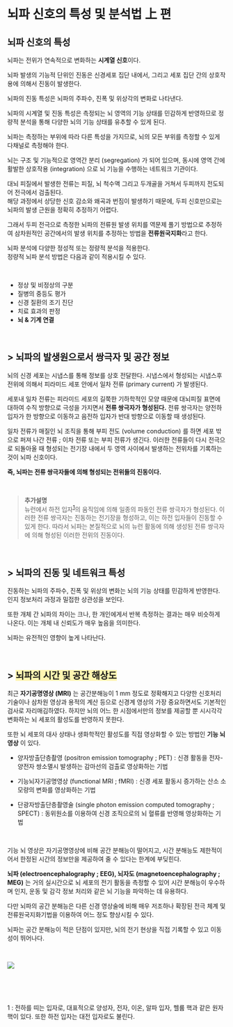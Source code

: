 # 뇌파 신호의 특성 및 분석법 上 편

<head>
  <link rel="stylesheet" href="style.css">
</head>

## 뇌파 신호의 특성
뇌파는 전위가 연속적으로 변화하는 **시계열 신호**이다.
 
뇌파 발생의 기능적 단위인 진동은 신경세포 집단 내에서, 그리고 세포 집단 간의 상호작용에 의해서 진동이 발생한다.

뇌파의 진동 특성은 뇌파의 주파수, 진폭 및 위상각의 변화로 나타낸다.  

뇌파의 시계열 및 진동 특성은 측정되는 뇌 영역의 기능 상태를 민감하게 반영하므로 정량적 분석을 통해 다양한 뇌의 기능 상태를 유추할 수 있게 된다.  

뇌파는 측정하는 부위에 따라 다른 특성을 가지므로, 뇌의 모든 부위를 측정할 수 있게 다채널로 측정해야 한다.  

뇌는 구조 및 기능적으로 영역간 분리 (segregation) 가 되어 있으며, 동시에 영역 간에 활발한 상호작용 (integration) 으로 뇌 기능을 수행하는 네트워크 기관이다. 

대뇌 피질에서 발생한 전류는 피질, 뇌 척수액 그리고 두개골을 거쳐서 두피까지 전도되어 전극에서 검출된다.  
해당 과정에서 상당한 신호 감소와 왜곡과 번짐이 발생하기 때문에, 두피 신호만으로는 뇌파의 발생 근원을 정확히 추정하기 어렵다.  

그래서 두피 전극으로 측정한 뇌파의 전류원 발생 위치를 역문제 풀기 방법으로 추정하여 삼차원적인 공간에서의 발생 위치를 추정하는 방법을 **전류원국지화**라고 한다.  

뇌파 분석에 다양한 정성적 또는 정량적 분석을 적용한다.  
정량적 뇌파 분석 방법은 다음과 같이 적용시킬 수 있다.

<br>

- 정상 및 비정상의 구분
- 질병의 중등도 평가
- 신경 질환의 조기 진단
- 치료 효과의 판정
- **뇌 & 기계 연결**

<br>

## > 뇌파의 발생원으로서 쌍극자 및 공간 정보
뇌의 신경 세포는 시냅스를 통해 정보를 상호 전달한다. 시냅스에서 형성되는 시냅스후전위에 의해서 피라미드 세포 안에서 일차 전류 (primary current) 가 발생된다.

세포내 일차 전류는 피라미드 세포의 길쭉한 기하학적인 모양 때문에 대뇌피질 표면에 대하여 수직 방향으로 극성을 가지면서 **전류 쌍극자가 형성된다.** 전류 쌍극자는 양전하 입자가 한 방향으로 이동하고 음전하 입자가 반대 방향으로 이동할 때 생성된다.

일차 전류가 매질인 뇌 조직을 통해 부피 전도 (volume conduction) 를 하면 세포 밖으로 퍼져 나간 전류 ; 이차 전류 또는 부피 전류가 생긴다.
이러한 전류들이 다시 전극으로 되돌아올 때 형성되는 전기장 내에서 두 영역 사이에서 발생하는 전위차를 기록하는 것이 뇌파 신호이다.  

**즉, 뇌파는 전류 쌍극자들에 의해 형성되는 전위들의 진동이다.**

<br>

> **추가설명**  
뉴런에서 하전 입자<sup>[1]()</sup>의 움직임에 의해 일종의 파동인 전류 쌍극자가 형성된다. 이러한 전류 쌍극자는 진동하는 전기장을 형성하고, 이는 하전 입자들이 진동할 수 있게 한다. 따라서 뇌파는 본질적으로 뇌의 뉴런 활동에 의해 생성된 전류 쌍극자에 의해 형성된 이러한 전위의 진동이다.

<br>

## > 뇌파의 진동 및 네트워크 특성
진동하는 뇌파의 주파수, 진폭 및 위상의 변화는 뇌의 기능 상태를 민감하게 반영한다. 인지 정보처리 과정과 밀접한 상관성을 보인다.  

또한 개체 간 뇌파의 차이는 크나, 한 개인에게서 반복 측정하는 결과는 매우 비슷하게 나온다. 이는 개체 내 신뢰도가 매우 높음을 의미한다.  

뇌파는 유전적인 영향이 높게 나타난다.  

<br>

## > <span style='background-color: #fff5b1'>뇌파의 시간 및 공간 해상도</span>  
최근 **자기공명영상 (MRI)** 는 공간분해능이 1 mm 정도로 정확해지고 다양한 신호처리 기술이나 삼차원 영상과 용적의 계산 등으로 신경계 영상의 가장 중요하면서도 기본적인 검사로 자리매김하였다. 하지만 뇌의 어느 한 시점에서만의 정보를 제공할 뿐 시시각각 변화하는 뇌 세포의 활성도를 반영하지 못한다.  

또한 뇌 세포의 대사 상태나 생화학적인 활성도를 직접 영상화할 수 있는 방법인 **기능 뇌 영상** 이 있다. 

- 양자방출단층촬영 (positron emission tomography ; PET) : 신경 활동을 전자-양전자 쌍소멸시 발생하는 감마선의 검출로 영상화하는 기법

- 기능뇌자기공명영상 (functional MRI ; fMRI) : 신경 세포 활동시 증가하는 산소 소모량의 변화를 영상화하는 기법
- 단광자방출단층촬영술 (single photon emission computed tomography ; SPECT) : 동위원소를 이용하여 신경 조직으로의 뇌 혈류를 반영해 영상화하는 기법

<br>

기능 뇌 영상은 자기공명영상에 비해 공간 분해능이 떨어지고, 시간 분해능도 제한적이어서 한정된 시간의 정보만을 제공하여 줄 수 있다는 한계에 부딪힌다.  

**뇌파 (electroencephalography ; EEG), 뇌자도 (magnetoencephalography ; MEG)** 는 거의 실시간으로 뇌 세포의 전기 활동을 측정할 수 있어 시간 분해능이 우수하며 인지, 운동 및 감각 정보 처리와 같은 뇌 기능을 파악하는 데 유용하다.

다만 뇌파의 공간 분해능은 다른 신경 영상술에 비해 매우 저조하나 확장된 전극 체계 및 전류원국지화기법을 이용하여 어느 정도 향상시킬 수 있다.

뇌파는 공간 분해능이 적은 단점이 있지만, 뇌의 전기 현상을 직접 기록할 수 있고 이동성이 뛰어나다.

<br>

![](https://player.slideplayer.com/90/14463432/slides/slide_4.jpg)

<br>
<br>
<br>





<a name="하전 입자">1</a> : 전하를 띠는 입자로, 대표적으로 양성자, 전자, 이온, 알파 입자, 헬륨 핵과 같은 원자 핵이 있다. 또한 하전 입자는 대전 입자로도 불린다.

</span>
